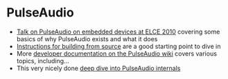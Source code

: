 # PulseAudio

- [Talk on PulseAudio on embedded devices at ELCE 2010](https://bootlin.com/pub/video/2010/elce/elce2010-raghavan-pulseaudio.webm) covering some basics of why PulseAudio exists and what it does
- [Instructions for building from source](https://www.freedesktop.org/wiki/Software/PulseAudio/Documentation/Developer/PulseAudioFromGit/) are a good starting point to dive in
- More [developer documentation on the PulseAudio wiki](https://www.freedesktop.org/wiki/Software/PulseAudio/Documentation/Developer/) covers various topics, including...
- This very nicely done [deep dive into PulseAudio internals](https://gavv.github.io/articles/pulseaudio-under-the-hood/#sound-processing)

